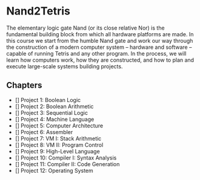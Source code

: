 # Nand2Tetris

The elementary logic gate Nand (or its close relative Nor) is the fundamental building block
from which all hardware platforms are made. In this course we start from the humble Nand
gate and work our way through the construction of a modern computer system – hardware
and software – capable of running Tetris and any other program. In the process, we will learn how
computers work, how they are constructed, and how to plan and execute large-scale systems building projects.

## Chapters

- [] Project 1: Boolean Logic
- [] Project 2: Boolean Arithmetic
- [] Project 3: Sequential Logic
- [] Project 4: Machine Language
- [] Project 5: Computer Architecture
- [] Project 6: Assembler
- [] Project 7: VM I: Stack Arithmetic
- [] Project 8: VM II: Program Control
- [] Project 9: High-Level Language
- [] Project 10: Compiler I: Syntax Analysis
- [] Project 11: Compiler II: Code Generation
- [] Project 12: Operating System
